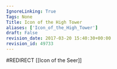 ```yaml
---
IgnoreLinking: True
Tags: None
Title: Icon of the High Tower
aliases: ['Icon_of_the_High_Tower']
draft: False
revision_date: 2017-03-20 15:40:30+00:00
revision_id: 49733
---
```


#REDIRECT [[Icon of the Seer]]